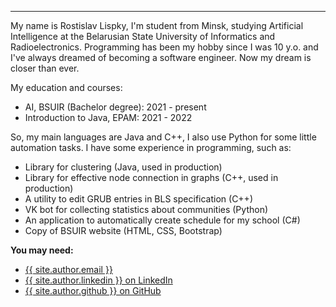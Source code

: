<hr>

My name is Rostislav Lispky, I'm student from Minsk, studying Artificial Intelligence at the Belarusian State University of Informatics and Radioelectronics.
Programming has been my hobby since I was 10 y.o. and I've always dreamed of becoming a software engineer. Now my dream is closer than ever.

My education and courses:
 - AI, BSUIR (Bachelor degree): 2021 - present
 - Introduction to Java, EPAM: 2021 - 2022

So, my main languages are Java and C++, I also use Python for some little automation tasks. I have some experience in programming, such as:
 - Library for clustering (Java, used in production)
 - Library for effective node connection in graphs (C++, used in production)
 - A utility to edit GRUB entries in BLS specification (C++)
 - VK bot for collecting statistics about communities (Python)
 - An application to automatically create schedule for my school (C#)
 - Copy of BSUIR website (HTML, CSS, Bootstrap)

**You may need:**

- <a href="mailto://{{ site.author.email }}">{{ site.author.email }}</a>
- <a href="https://www.linkedin.com/in/{{ site.author.linkedin }}">{{ site.author.linkedin }} on LinkedIn</a>
- <a href="https://github.com/{{ site.author.github }}">{{ site.author.github }} on GitHub</a>
